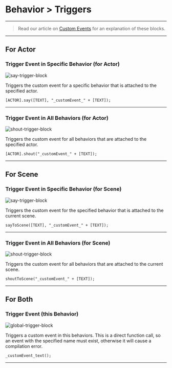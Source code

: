# Behavior > Triggers

***

> Read our article on [Custom Events](http://www.stencyl.com/help/view/custom-events/) for an explanation of these blocks.

***

## For Actor

### <a name="say"></a> Trigger Event in Specific Behavior (for Actor)

![say-trigger-block](http://static.stencyl.com/pedia2/block-images/7%20-%20Behavior/0%20-%20Triggers/say.png)

Triggers the custom event for a specific behavior that is attached to the specified actor.

```
[ACTOR].say([TEXT], "_customEvent_" + [TEXT]);
```

***

### <a name="shout"></a> Trigger Event in All Behaviors (for Actor)

![shout-trigger-block](http://static.stencyl.com/pedia2/block-images/7%20-%20Behavior/0%20-%20Triggers/shout.png)

Triggers the custom event for all behaviors that are attached to the specified actor.

```
[ACTOR].shout("_customEvent_" + [TEXT]);
```

***

## For Scene

### <a name="scene-say"></a> Trigger Event in Specific Behavior (for Scene)

![say-trigger-block](http://static.stencyl.com/pedia2/block-images/7%20-%20Behavior/0%20-%20Triggers/scene-say.png)

Triggers the custom event for the specified behavior that is attached to the current scene.

```
sayToScene([TEXT], "_customEvent_" + [TEXT]);
```

***

### <a name="scene-shout"></a> Trigger Event in All Behaviors (for Scene)

![shout-trigger-block](http://static.stencyl.com/pedia2/block-images/7%20-%20Behavior/0%20-%20Triggers/scene-shout.png)

Triggers the custom event for all behaviors that are attached to the current scene.

```
shoutToScene("_customEvent_" + [TEXT]);
```

***

## For Both

### <a name="say-this"></a> Trigger Event (this Behavior)

![global-trigger-block](http://static.stencyl.com/pedia2/block-images/7%20-%20Behavior/0%20-%20Triggers/say-this.png)

Triggers a custom event in this behaviors. This is a direct function call, so an event with the specified name must exist, otherwise it will cause a compilation error.

```
_customEvent_text();
```

***
